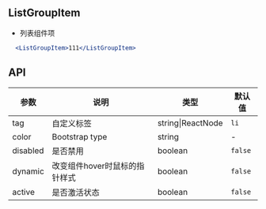 ## ListGroupItem

- 列表组件项

````jsx
  <ListGroupItem>111</ListGroupItem>
````

## API

| 参数 | 说明 | 类型 | 默认值 |
| --- | --- | --- | --- |
| tag | 自定义标签 | string\|ReactNode | `li` |
| color | Bootstrap type | string | - |
| disabled | 是否禁用 | boolean | `false` |
| dynamic | 改变组件hover时鼠标的指针样式 | boolean | `false` |
| active | 是否激活状态 | boolean | `false` |
